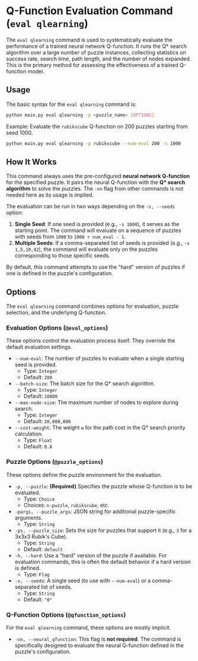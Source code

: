 # Q-Function Evaluation Command (`eval qlearning`)

The `eval qlearning` command is used to systematically evaluate the performance of a trained neural network Q-function. It runs the Q* search algorithm over a large number of puzzle instances, collecting statistics on success rate, search time, path length, and the number of nodes expanded. This is the primary method for assessing the effectiveness of a trained Q-function model.

## Usage

The basic syntax for the `eval qlearning` command is:

```bash
python main.py eval qlearning -p <puzzle_name> [OPTIONS]
```

Example: Evaluate the `rubikscube` Q-function on 200 puzzles starting from seed 1000.

```bash
python main.py eval qlearning -p rubikscube --num-eval 200 -s 1000
```

## How It Works

This command always uses the pre-configured **neural network Q-function** for the specified puzzle. It pairs the neural Q-function with the **Q\* search algorithm** to solve the puzzles. The `-nn` flag from other commands is not needed here as its usage is implied.

The evaluation can be run in two ways depending on the `-s, --seeds` option:
1.  **Single Seed**: If one seed is provided (e.g., `-s 1000`), it serves as the starting point. The command will evaluate on a sequence of puzzles with seeds from `1000` to `1000 + num_eval - 1`.
2.  **Multiple Seeds**: If a comma-separated list of seeds is provided (e.g., `-s 1,5,10,42`), the command will evaluate only on the puzzles corresponding to those specific seeds.

By default, this command attempts to use the "hard" version of puzzles if one is defined in the puzzle's configuration.

## Options

The `eval qlearning` command combines options for evaluation, puzzle selection, and the underlying Q-function.

### Evaluation Options (`@eval_options`)

These options control the evaluation process itself. They override the default evaluation settings.

-   `--num-eval`: The number of puzzles to evaluate when a single starting seed is provided.
    -   Type: `Integer`
    -   Default: `200`
-   `--batch-size`: The batch size for the Q* search algorithm.
    -   Type: `Integer`
    -   Default: `10000`
-   `--max-node-size`: The maximum number of nodes to explore during search.
    -   Type: `Integer`
    -   Default: `20,000,000`
-   `--cost-weight`: The weight `w` for the path cost in the Q* search priority calculation.
    -   Type: `Float`
    -   Default: `0.6`

### Puzzle Options (`@puzzle_options`)

These options define the puzzle environment for the evaluation.

-   `-p, --puzzle`: **(Required)** Specifies the puzzle whose Q-function is to be evaluated.
    -   Type: `Choice`
    -   Choices: `n-puzzle`, `rubikscube`, etc.
-   `-pargs, --puzzle_args`: JSON string for additional puzzle-specific arguments.
    -   Type: `String`
-   `-ps, --puzzle_size`: Sets the size for puzzles that support it (e.g., `3` for a 3x3x3 Rubik's Cube).
    -   Type: `String`
    -   Default: `default`
-   `-h, --hard`: Use a "hard" version of the puzzle if available. For evaluation commands, this is often the default behavior if a hard version is defined.
    -   Type: `Flag`
-   `-s, --seeds`: A single seed (to use with `--num-eval`) or a comma-separated list of seeds.
    -   Type: `String`
    -   Default: `"0"`

### Q-Function Options (`@qfunction_options`)

For the `eval qlearning` command, these options are mostly implicit.

-   `-nn, --neural_qfunction`: This flag is **not required**. The command is specifically designed to evaluate the neural Q-function defined in the puzzle's configuration.
